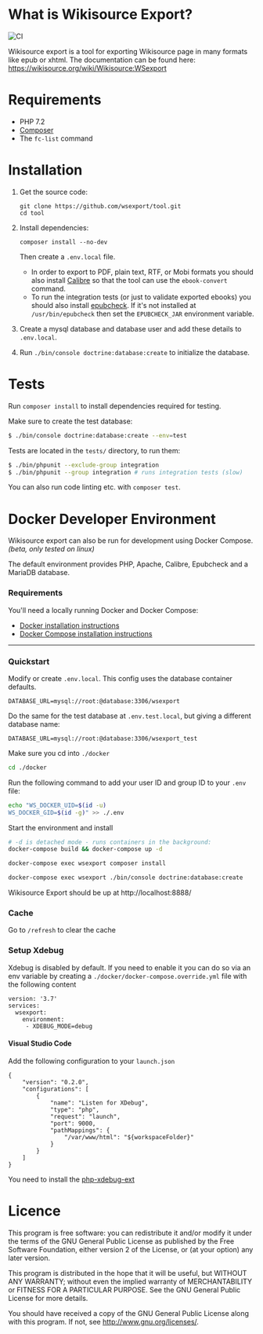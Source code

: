 What is Wikisource Export?
==========================

![CI](https://github.com/wsexport/tool/workflows/CI/badge.svg)

Wikisource export is a tool for exporting Wikisource page in many formats like
epub or xhtml. The documentation can be found here:
https://wikisource.org/wiki/Wikisource:WSexport

Requirements
============
* PHP 7.2
* [Composer](http://getcomposer.org/)
* The `fc-list` command

Installation
============

1. Get the source code:

       git clone https://github.com/wsexport/tool.git
       cd tool

2. Install dependencies:

       composer install --no-dev

   Then create a `.env.local` file.

   * In order to export to PDF, plain text, RTF, or Mobi formats
     you should also install [Calibre](https://calibre-ebook.com)
     so that the tool can use the `ebook-convert` command.
   * To run the integration tests (or just to validate exported ebooks)
     you should also install
     [epubcheck](https://github.com/w3c/epubcheck).
     If it's not installed at `/usr/bin/epubcheck` then
     set the `EPUBCHECK_JAR` environment variable.

3. Create a mysql database and database user
   and add these details to `.env.local`.

4. Run `./bin/console doctrine:database:create` to initialize the database.

Tests
=====

Run `composer install` to install dependencies required for testing.

Make sure to create the test database:
```bash
$ ./bin/console doctrine:database:create --env=test
```

Tests are located in the `tests/` directory, to run them:

```bash
$ ./bin/phpunit --exclude-group integration
$ ./bin/phpunit --group integration # runs integration tests (slow)
```

You can also run code linting etc. with `composer test`.

Docker Developer Environment
============================

Wikisource export can also be run for development using Docker Compose. _(beta, only tested on linux)_

The default environment provides PHP, Apache, Calibre, Epubcheck and a MariaDB database.

### Requirements

You'll need a locally running Docker and Docker Compose:

  - [Docker installation instructions][docker-install]
  - [Docker Compose installation instructions][docker-compose]

[docker-install]: https://docs.docker.com/install/
[docker-compose]: https://docs.docker.com/compose/install/

---

### Quickstart

Modify or create `.env.local`. This config uses the database container defaults.
```
DATABASE_URL=mysql://root:@database:3306/wsexport
```

Do the same for the test database at `.env.test.local`, but giving a different database name:
```
DATABASE_URL=mysql://root:@database:3306/wsexport_test
```

Make sure you cd into `./docker`

```bash
cd ./docker 
```

Run the following command to add your user ID and group ID to your `.env` file:

```bash
echo "WS_DOCKER_UID=$(id -u)
WS_DOCKER_GID=$(id -g)" >> ./.env
```

Start the environment and install

```bash
# -d is detached mode - runs containers in the background:
docker-compose build && docker-compose up -d
```

```bash
docker-compose exec wsexport composer install
```

```bash
docker-compose exec wsexport ./bin/console doctrine:database:create
```

Wikisource Export should be up at http://localhost:8888/

### Cache
Go to `/refresh` to clear the cache

### Setup Xdebug
Xdebug is disabled by default. If you need to enable it you can do so via an env variable by creating a `./docker/docker-compose.override.yml` file with the following content
```
version: '3.7'
services:
  wsexport:
    environment:
     - XDEBUG_MODE=debug
```

#### Visual Studio Code

Add the following configuration to your `launch.json`
```
{
    "version": "0.2.0",
    "configurations": [
        {
            "name": "Listen for XDebug",
            "type": "php",
            "request": "launch",
            "port": 9000,
            "pathMappings": {
                "/var/www/html": "${workspaceFolder}"
            }
        }
    ]
}
```

You need to install the [php-xdebug-ext]

[php-xdebug-ext]: https://marketplace.visualstudio.com/items?itemName=felixfbecker.php-debug


Licence
=======

This program is free software: you can redistribute it and/or modify it under
the terms of the GNU General Public License as published by the Free Software
Foundation, either version 2 of the License, or (at your option) any later
version.

This program is distributed in the hope that it will be useful, but WITHOUT ANY
WARRANTY; without even the implied warranty of MERCHANTABILITY or FITNESS FOR A
PARTICULAR PURPOSE.  See the GNU General Public License for more details.

You should have received a copy of the GNU General Public License along with
this program. If not, see <http://www.gnu.org/licenses/>.
